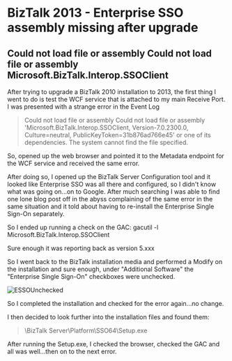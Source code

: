 <!-- {Title:"BizTalk 2010 to 2013 - Missing assembly Microsoft.BizTalk.Interop.SSOClient",PublishedOn:"2013-11-08 15:09",Intro:"After upgrading to BizTalk 2013 from BizTalk 2010 the Microsoft.BizTalk.Interop.SSOClient was not found."} -->
	 
BizTalk 2013 - Enterprise SSO assembly missing after upgrade
============================================================

Could not load file or assembly Could not load file or assembly Microsoft.BizTalk.Interop.SSOClient
---------------------------------------------------------------------------------------------------

After trying to upgrade a BizTalk 2010 installation to 2013, the first thing I went to do is test the 
WCF service that is attached to my main Receive Port. I was presented with a strange error in the Event Log

> Could not load file or assembly Could not load file or assembly 'Microsoft.BizTalk.Interop.SSOClient, Version-7.0.2300.0,
> Culture=neutral, PublicKeyToken=31b876ad766e45' or one of its dependencies. The system cannot find the file specified.

So, opened up the web browser and pointed it to the Metadata endpoint for the WCF service and received the same error.

After doing so, I opened up the BizTalk Server Configuration tool and it looked like Enterprise SSO was all there and configured, so I didn't know what was going on...on to Google. After much searching I was able to find one lone blog post off in the abyss complaining of the same error in the same situation and it told about having to re-install the Enterprise Single Sign-On separately.

So I ended up running a check on the GAC:
    gacutil -l Microsoft.BizTalk.Interop.SSOClient
	
Sure enough it was reporting back as version 5.xxx

So I went back to the BizTalk installation media and performed a Modify on the installation and sure enough, under "Additional Software" the "Enterprise Single Sign-On" checkboxes were unchecked. 

![ESSOUnchecked](/blog/img/ESSO_Modify.jpg "SSO_Modify")

So I completed the installation and checked for the error again...no change.

I then decided to look further into the installation files and found them:

> <path to install files>\BizTalk Server\Platform\SSO64\Setup.exe

After running the Setup.exe, I checked the browser, checked the GAC and all was well...then on to the next error.
